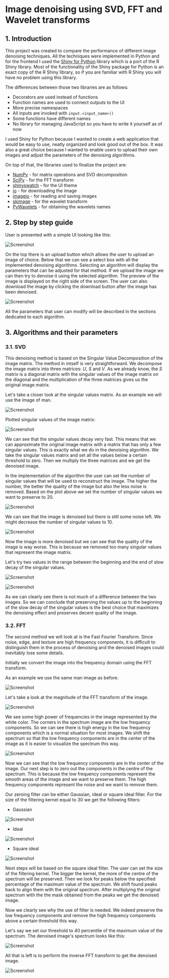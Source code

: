# Image denoising using SVD, FFT and Wavelet transforms

## 1. Introduction

This project was created to compare the performance of different image denoising techniques. All the techniques were implemented in Python and for the frontend I used the [Shiny for Python](https://shiny.posit.co/py/) library which is a port of the R Shiny library. Most of the functionality of the Shiny package for Python is an exact copy of the R Shiny library, so if you are familiar with R Shiny you will have no problem using this library.

The differences between those two libraries are as follows:

- Decorators are used instead of functions
- Function names are used to connect outputs to the UI
- More precise namespaces
- All inputs are invoked with `input.<input_name>()`
- Some functions have different names
- No library for managing JavaScript so you have to write it yourself as of now

I used Shiny for Python because I wanted to create a web application that would be easy to use, neatly organized and look good out of the box. It was also a great choice because I wanted to enable users to upload their own images and adjust the parameters of the denoising algorithms.

On top of that, the libraries used to finalize the project are:

- [NumPy](https://numpy.org/) - for matrix operations and SVD decomposition
- [SciPy](https://www.scipy.org/) - for the FFT transform
- [shinyswatch](https://github.com/rstudio/py-shinyswatch) - for the UI theme
- [io](https://docs.python.org/3/library/io.html) - for downloading the image
- [imageio](https://imageio.readthedocs.io) - for reading and saving images
- [skimage](https://scikit-image.org/) - for the wavelet transform
- [PyWavelets](https://pywavelets.readthedocs.io/en/latest/) - for obtaining the wavelets names

## 2. Step by step guide

User is presented with a simple UI looking like this:

![Screenshot](doc\images\img1.png)

On the top there is an upload button which allows the user to upload an image of choice.
Below that we can see a select box with all the implemented denoising algorithms.
Selecting an algorithm will display the parameters that can be adjusted for that method. If we upload the image we can then try to denoise it using the selected algorithm.
The preview of the image is displayed on the right side of the screen. The user can also download the image by clicking the download button after the image has been denoised.

![Screenshot](doc\images\img2.png)

All the parameters that user can modify will be described in the sections dedicated to each algorithm.

## 3. Algorithms and their parameters

### 3.1. SVD

This denoising method is based on the Singular Value Decomposition of the image matrix.
The method in intself is very straightforward. We decompose the image matrix into three matrices: $U$, $S$ and $V$. As we already know, the $S$ matrix is a diagonal matrix with the singular values of the image matrix on the diagonal and the multiplication of the three matrices gives us the original image matrix.

Let's take a closer look at the singular values matrix. As an example we will use the image of man.

![Screenshot](images\sp_img_gray_noise.png)

Plotted singular values of the image matrix:

![Screenshot](doc\images\img3.png)

We can see that the singular values decay very fast. This means that we can approximate the original image matrix with a matrix that has only a few singular values. This is exactly what we do in the denoising algorithm. We take the singular values matrix and set all the values below a certain threshold to zero. Then we multiply the three matrices and we get the denoised image.

In the implementation of the algorithm the user can set the number of singular values that will be used to reconstruct the image. The higher the number, the better the quality of the image but also the less noise is removed. Based on the plot above we set the number of singular values we want to preserve to 20.

![Screenshot](doc\images\img4.png)

We can see that the image is denoised but there is still some noise left. We might decrease the number of singular values to 10.

![Screenshot](doc\images\img5.png)

Now the image is more denoised but we can see that the quality of the image is way worse. This is because we removed too many singular values that represent the image matrix.

Let's try two values in the range between the beginning and the end of slow decay of the singular values.

![Screenshot](doc\images\img6.png)

![Screenshot](doc\images\img7.png)

As we can clearly see there is not much of a difference between the two images. So we can conclude that preserving the values up to the beginning of the slow decay of the singular values is the best choice that maximizes the denoising effect and preserves decent quality of the image.

### 3.2. FFT

The second method we will look at is the Fast Fourier Transform. Since noise, edge, and texture are high frequency components, it is difficult to distinguish them in the process of denoising and the denoised images could inevitably lose some details.

Initially we convert the image into the frequency domain using the FFT transform.

As an example we use the same man image as before.

![Screenshot](images\sp_img_gray_noise.png)

Let's take a look at the magnitude of the FFT transform of the image.

![Screenshot](doc\images\img8.png)

We see some high power of frequencies in the image represented by the white color.
The corners in the spectrum image are the low frequency components. So we can see there is high energy in the low frequency components which is a normal situation for most images. We shift the spectrum so that the low frequency components are in the center of the image as it is easier to visualize the spectrum this way.

![Screenshot](doc\images\img9.png)

Now we can see that the low frequency components are in the center of the image.
Our next step is to zero out the components in the centre of the spectrum. This is because the low frequency components represent the smooth areas of the image and we want to preserve them. The high frequency components represent the noise and we want to remove them.

Our zeroing filter can be either Gaussian, ideal or square ideal filter.
For the size of the filtering kernel equal to 30 we get the following filters:

- Gaussian

![Screenshot](doc\images\img10.png)

- Ideal

![Screenshot](doc\images\img11.png)

- Square ideal

![Screenshot](doc\images\img12.png)

Next steps will be based on the square ideal filter. The user can set the size of the filtering kernel. The bigger the kernel, the more of the centre of the spectrum will be preserved. Then we look for peaks below the specified percentage of the maximum value of the spectrum. We shift found peaks back to align them with the original spectrum. After multiplying the original spectrum with the the mask obtained from the peaks we get the denoised image.

Now we clearly see why the use of filter is needed. We indeed preserve the low frequency components and remove the high frequency components above a certain threshold this way.

Let's say we set our threshold to 40 percentile of the maximum value of the spectrum.
The denoised image's spectrum looks like this:

![Screenshot](doc\images\img13.png)

All that is left is to perform the inverse FFT transform to get the denoised image.

![Screenshot](doc\images\img14.png)
